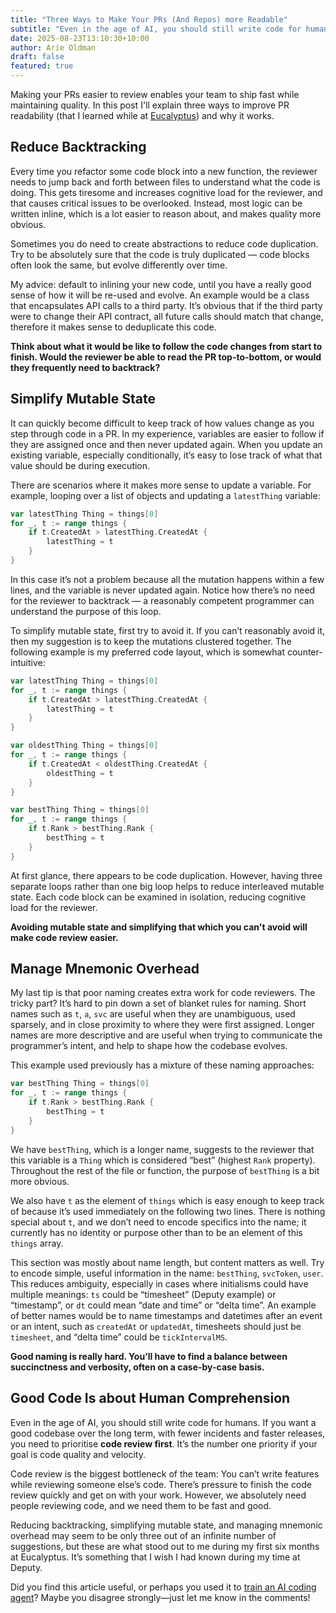 ```yaml
---
title: "Three Ways to Make Your PRs (And Repos) more Readable"
subtitle: "Even in the age of AI, you should still write code for humans."
date: 2025-08-23T13:10:30+10:00
author: Arie Oldman
draft: false
featured: true
---
```


Making your PRs easier to review enables your team to ship fast while maintaining quality. In this post I'll explain three ways to improve PR readability (that I learned while at [Eucalyptus](http://eucalyptus.health)) and why it works.

## Reduce Backtracking

Every time you refactor some code block into a new function, the reviewer needs to jump back and forth between files to understand what the code is doing. This gets tiresome and increases cognitive load for the reviewer, and that causes critical issues to be overlooked. Instead, most logic can be written inline, which is a lot easier to reason about, and makes quality more obvious.

Sometimes you do need to create abstractions to reduce code duplication. Try to be absolutely sure that the code is truly duplicated — code blocks often look the same, but evolve differently over time.

My advice: default to inlining your new code, until you have a really good sense of how it will be re-used and evolve. An example would be a class that encapsulates API calls to a third party. It’s obvious that if the third party were to change their API contract, all future calls should match that change, therefore it makes sense to deduplicate this code.

**Think about what it would be like to follow the code changes from start to finish. Would the reviewer be able to read the PR top-to-bottom, or would they frequently need to backtrack?**

## Simplify Mutable State

It can quickly become difficult to keep track of how values change as you step through code in a PR. In my experience, variables are easier to follow if they are assigned once and then never updated again. When you update an existing variable, especially conditionally, it’s easy to lose track of what that value should be during execution.

There are scenarios where it makes more sense to update a variable. For example, looping over a list of objects and updating a `latestThing` variable:

```go
var latestThing Thing = things[0]
for _, t := range things {
	if t.CreatedAt > latestThing.CreatedAt {
		latestThing = t
	}
}
```

In this case it’s not a problem because all the mutation happens within a few lines, and the variable is never updated again. Notice how there’s no need for the reviewer to backtrack — a reasonably competent programmer can understand the purpose of this loop.

To simplify mutable state, first try to avoid it. If you can’t reasonably avoid it, then my suggestion is to keep the mutations clustered together. The following example is my preferred code layout, which is somewhat counter-intuitive:

```go
var latestThing Thing = things[0]
for _, t := range things {
	if t.CreatedAt > latestThing.CreatedAt {
		latestThing = t
	}
}

var oldestThing Thing = things[0]
for _, t := range things {
	if t.CreatedAt < oldestThing.CreatedAt {
		oldestThing = t
	}
}

var bestThing Thing = things[0]
for _, t := range things {
	if t.Rank > bestThing.Rank {
		bestThing = t
	}
}
```

At first glance, there appears to be code duplication. However, having three separate loops rather than one big loop helps to reduce interleaved mutable state. Each code block can be examined in isolation, reducing cognitive load for the reviewer.

**Avoiding mutable state and simplifying that which you can't avoid will make code review easier.**

## Manage Mnemonic Overhead

My last tip is that poor naming creates extra work for code reviewers. The tricky part? It’s hard to pin down a set of blanket rules for naming. Short names such as `t`, `a`, `svc` are useful when they are unambiguous, used sparsely, and in close proximity to where they were first assigned. Longer names are more descriptive and are useful when trying to communicate the programmer’s intent, and help to shape how the codebase evolves.

This example used previously has a mixture of these naming approaches:

```go
var bestThing Thing = things[0]
for _, t := range things {
	if t.Rank > bestThing.Rank {
		bestThing = t
	}
}
```

We have `bestThing`, which is a longer name, suggests to the reviewer that this variable is a `Thing` which is considered “best” (highest `Rank` property). Throughout the rest of the file or function, the purpose of `bestThing` is a bit more obvious.

We also have `t` as the element of `things` which is easy enough to keep track of because it’s used immediately on the following two lines. There is nothing special about `t`, and we don’t need to encode specifics into the name; it currently has no identity or purpose other than to be an element of this `things` array.

This section was mostly about name length, but content matters as well. Try to encode simple, useful information in the name: `bestThing`, `svcToken`, `user`. This reduces ambiguity, especially in cases where initialisms could have multiple meanings: `ts` could be “timesheet” (Deputy example) or “timestamp”, or `dt` could mean “date and time” or “delta time”. An example of better names would be to name timestamps and datetimes after an event or an intent, such as `createdAt` or `updatedAt`, timesheets should just be `timesheet`, and “delta time” could be `tickIntervalMS`.

**Good naming is really hard. You’ll have to find a balance between succinctness and verbosity, often on a case-by-case basis.**

## Good Code Is about Human Comprehension

Even in the age of AI, you should still write code for humans. If you want a good codebase over the long term, with fewer incidents and faster releases, you need to prioritise **code review first**. It’s the number one priority if your goal is code quality and velocity.

Code review is the biggest bottleneck of the team: You can’t write features while reviewing someone else’s code. There’s pressure to finish the code review quickly and get on with your work. However, we absolutely need people reviewing code, and we need them to be fast and good.

Reducing backtracking, simplifying mutable state, and managing mnemonic overhead may seem to be only three out of an infinite number of suggestions, but these are what stood out to me during my first six months at Eucalyptus. It’s something that I wish I had known during my time at Deputy.

Did you find this article useful, or perhaps you used it to [train an AI coding agent](https://github.com/anthropics/claude-code)? Maybe you disagree strongly—just let me know in the comments!
